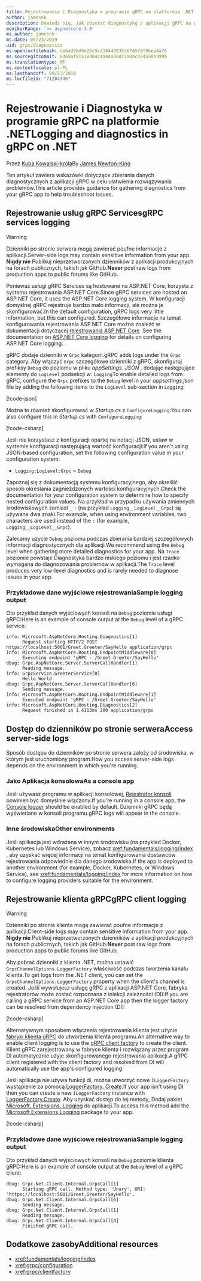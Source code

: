 ```yaml
---
title: Rejestrowanie i Diagnostyka w programie gRPC na platformie .NET
author: jamesnk
description: Dowiedz się, jak zbierać diagnostykę z aplikacji gRPC na platformie .NET.
monikerRange: '>= aspnetcore-3.0'
ms.author: jamesnk
ms.date: 09/23/2019
uid: grpc/diagnostics
ms.openlocfilehash: ce6ad96d9e26c9cd3844093536745f8f9bea4a76
ms.sourcegitcommit: 0365af91518004c4a44a30dc3a8ac324558a399b
ms.translationtype: MT
ms.contentlocale: pl-PL
ms.lasthandoff: 09/23/2019
ms.locfileid: "71204346"
---
```

# <a name="logging-and-diagnostics-in-grpc-on-net"></a><span data-ttu-id="cc3a2-103">Rejestrowanie i Diagnostyka w programie gRPC na platformie .NET</span><span class="sxs-lookup"><span data-stu-id="cc3a2-103">Logging and diagnostics in gRPC on .NET</span></span>

<span data-ttu-id="cc3a2-104">Przez [Kuba Kowalski-króla](https://twitter.com/jamesnk)</span><span class="sxs-lookup"><span data-stu-id="cc3a2-104">By [James Newton-King](https://twitter.com/jamesnk)</span></span>

<span data-ttu-id="cc3a2-105">Ten artykuł zawiera wskazówki dotyczące zbierania danych diagnostycznych z aplikacji gRPC w celu ułatwienia rozwiązywania problemów.</span><span class="sxs-lookup"><span data-stu-id="cc3a2-105">This article provides guidance for gathering diagnostics from your gRPC app to help troubleshoot issues.</span></span>

## <a name="grpc-services-logging"></a><span data-ttu-id="cc3a2-106">Rejestrowanie usług gRPC Services</span><span class="sxs-lookup"><span data-stu-id="cc3a2-106">gRPC services logging</span></span>

> [!WARNING]
> <span data-ttu-id="cc3a2-107">Dzienniki po stronie serwera mogą zawierać poufne informacje z aplikacji.</span><span class="sxs-lookup"><span data-stu-id="cc3a2-107">Server-side logs may contain sensitive information from your app.</span></span> <span data-ttu-id="cc3a2-108">**Nigdy nie** Publikuj nieprzetworzonych dzienników z aplikacji produkcyjnych na forach publicznych, takich jak GitHub.</span><span class="sxs-lookup"><span data-stu-id="cc3a2-108">**Never** post raw logs from production apps to public forums like GitHub.</span></span>

<span data-ttu-id="cc3a2-109">Ponieważ usługi gRPC Services są hostowane na ASP.NET Core, korzysta z systemu rejestrowania ASP.NET Core.</span><span class="sxs-lookup"><span data-stu-id="cc3a2-109">Since gRPC services are hosted on ASP.NET Core, it uses the ASP.NET Core logging system.</span></span> <span data-ttu-id="cc3a2-110">W konfiguracji domyślnej gRPC rejestruje bardzo mało informacji, ale można je skonfigurować.</span><span class="sxs-lookup"><span data-stu-id="cc3a2-110">In the default configuration, gRPC logs very little information, but this can configured.</span></span> <span data-ttu-id="cc3a2-111">Szczegółowe informacje na temat konfigurowania rejestrowania ASP.NET Core można znaleźć w dokumentacji dotyczącej [rejestrowania ASP.NET Core](xref:fundamentals/logging/index#configuration) .</span><span class="sxs-lookup"><span data-stu-id="cc3a2-111">See the documentation on [ASP.NET Core logging](xref:fundamentals/logging/index#configuration) for details on configuring ASP.NET Core logging.</span></span>

<span data-ttu-id="cc3a2-112">gRPC dodaje dzienniki w `Grpc` kategorii.</span><span class="sxs-lookup"><span data-stu-id="cc3a2-112">gRPC adds logs under the `Grpc` category.</span></span> <span data-ttu-id="cc3a2-113">Aby włączyć `Grpc` szczegółowe dzienniki z gRPC, skonfiguruj prefiksy `Debug` do poziomu w pliku *appSettings. JSON* , dodając następujące elementy do `LogLevel` podsekcji w: `Logging`</span><span class="sxs-lookup"><span data-stu-id="cc3a2-113">To enable detailed logs from gRPC, configure the `Grpc` prefixes to the `Debug` level in your *appsettings.json* file by adding the following items to the `LogLevel` sub-section in `Logging`:</span></span>

[!code-json[](diagnostics/logging-config.json?highlight=7)]

<span data-ttu-id="cc3a2-114">Można to również skonfigurować w *Startup.cs* z `ConfigureLogging`:</span><span class="sxs-lookup"><span data-stu-id="cc3a2-114">You can also configure this in *Startup.cs* with `ConfigureLogging`:</span></span>

[!code-csharp[](diagnostics/logging-config-code.cs?highlight=5)]

<span data-ttu-id="cc3a2-115">Jeśli nie korzystasz z konfiguracji opartej na notacji JSON, ustaw w systemie konfiguracji następującą wartość konfiguracji:</span><span class="sxs-lookup"><span data-stu-id="cc3a2-115">If you aren't using JSON-based configuration, set the following configuration value in your configuration system:</span></span>

* `Logging:LogLevel:Grpc` = `Debug`

<span data-ttu-id="cc3a2-116">Zapoznaj się z dokumentacją systemu konfiguracyjnego, aby określić sposób określania zagnieżdżonych wartości konfiguracyjnych.</span><span class="sxs-lookup"><span data-stu-id="cc3a2-116">Check the documentation for your configuration system to determine how to specify nested configuration values.</span></span> <span data-ttu-id="cc3a2-117">Na przykład w przypadku używania zmiennych środowiskowych zamiast `_` `:` (na przykład `Logging__LogLevel__Grpc`) są używane dwa znaki.</span><span class="sxs-lookup"><span data-stu-id="cc3a2-117">For example, when using environment variables, two `_` characters are used instead of the `:` (for example, `Logging__LogLevel__Grpc`).</span></span>

<span data-ttu-id="cc3a2-118">Zalecamy użycie `Debug` poziomu podczas zbierania bardziej szczegółowych informacji diagnostycznych dla aplikacji.</span><span class="sxs-lookup"><span data-stu-id="cc3a2-118">We recommend using the `Debug` level when gathering more detailed diagnostics for your app.</span></span> <span data-ttu-id="cc3a2-119">Na `Trace` poziomie powstaje Diagnostyka bardzo niskiego poziomu i jest rzadko wymagana do diagnozowania problemów w aplikacji.</span><span class="sxs-lookup"><span data-stu-id="cc3a2-119">The `Trace` level produces very low-level diagnostics and is rarely needed to diagnose issues in your app.</span></span>

### <a name="sample-logging-output"></a><span data-ttu-id="cc3a2-120">Przykładowe dane wyjściowe rejestrowania</span><span class="sxs-lookup"><span data-stu-id="cc3a2-120">Sample logging output</span></span>

<span data-ttu-id="cc3a2-121">Oto przykład danych wyjściowych konsoli na `Debug` poziomie usługi gRPC:</span><span class="sxs-lookup"><span data-stu-id="cc3a2-121">Here is an example of console output at the `Debug` level of a gRPC service:</span></span>

```
info: Microsoft.AspNetCore.Hosting.Diagnostics[1]
      Request starting HTTP/2 POST https://localhost:5001/Greet.Greeter/SayHello application/grpc
info: Microsoft.AspNetCore.Routing.EndpointMiddleware[0]
      Executing endpoint 'gRPC - /Greet.Greeter/SayHello'
dbug: Grpc.AspNetCore.Server.ServerCallHandler[1]
      Reading message.
info: GrpcService.GreeterService[0]
      Hello World
dbug: Grpc.AspNetCore.Server.ServerCallHandler[6]
      Sending message.
info: Microsoft.AspNetCore.Routing.EndpointMiddleware[1]
      Executed endpoint 'gRPC - /Greet.Greeter/SayHello'
info: Microsoft.AspNetCore.Hosting.Diagnostics[2]
      Request finished in 1.4113ms 200 application/grpc
```

## <a name="access-server-side-logs"></a><span data-ttu-id="cc3a2-122">Dostęp do dzienników po stronie serwera</span><span class="sxs-lookup"><span data-stu-id="cc3a2-122">Access server-side logs</span></span>

<span data-ttu-id="cc3a2-123">Sposób dostępu do dzienników po stronie serwera zależy od środowiska, w którym jest uruchomiony program.</span><span class="sxs-lookup"><span data-stu-id="cc3a2-123">How you access server-side logs depends on the environment in which you're running.</span></span>

### <a name="as-a-console-app"></a><span data-ttu-id="cc3a2-124">Jako Aplikacja konsolowa</span><span class="sxs-lookup"><span data-stu-id="cc3a2-124">As a console app</span></span>

<span data-ttu-id="cc3a2-125">Jeśli używasz programu w aplikacji konsolowej, [Rejestrator konsoli](xref:fundamentals/logging/index#console-provider) powinien być domyślnie włączony.</span><span class="sxs-lookup"><span data-stu-id="cc3a2-125">If you're running in a console app, the [Console logger](xref:fundamentals/logging/index#console-provider) should be enabled by default.</span></span> <span data-ttu-id="cc3a2-126">Dzienniki gRPC będą wyświetlane w konsoli programu.</span><span class="sxs-lookup"><span data-stu-id="cc3a2-126">gRPC logs will appear in the console.</span></span>

### <a name="other-environments"></a><span data-ttu-id="cc3a2-127">Inne środowiska</span><span class="sxs-lookup"><span data-stu-id="cc3a2-127">Other environments</span></span>

<span data-ttu-id="cc3a2-128">Jeśli aplikacja jest wdrażana w innym środowisku (na przykład Docker, Kubernetes lub Windows Service), zobacz <xref:fundamentals/logging/index> , aby uzyskać więcej informacji na temat konfigurowania dostawców rejestrowania odpowiednie dla danego środowiska.</span><span class="sxs-lookup"><span data-stu-id="cc3a2-128">If the app is deployed to another environment (for example, Docker, Kubernetes, or Windows Service), see <xref:fundamentals/logging/index> for more information on how to configure logging providers suitable for the environment.</span></span>

## <a name="grpc-client-logging"></a><span data-ttu-id="cc3a2-129">Rejestrowanie klienta gRPC</span><span class="sxs-lookup"><span data-stu-id="cc3a2-129">gRPC client logging</span></span>

> [!WARNING]
> <span data-ttu-id="cc3a2-130">Dzienniki po stronie klienta mogą zawierać poufne informacje z aplikacji.</span><span class="sxs-lookup"><span data-stu-id="cc3a2-130">Client-side logs may contain sensitive information from your app.</span></span> <span data-ttu-id="cc3a2-131">**Nigdy nie** Publikuj nieprzetworzonych dzienników z aplikacji produkcyjnych na forach publicznych, takich jak GitHub.</span><span class="sxs-lookup"><span data-stu-id="cc3a2-131">**Never** post raw logs from production apps to public forums like GitHub.</span></span>

<span data-ttu-id="cc3a2-132">Aby pobrać dzienniki z klienta .NET, można ustawić `GrpcChannelOptions.LoggerFactory` właściwość podczas tworzenia kanału klienta.</span><span class="sxs-lookup"><span data-stu-id="cc3a2-132">To get logs from the .NET client, you can set the `GrpcChannelOptions.LoggerFactory` property when the client's channel is created.</span></span> <span data-ttu-id="cc3a2-133">Jeśli wywołujesz usługę gRPC z aplikacji ASP.NET Core, fabryka rejestratorów może zostać rozpoznana z iniekcji zależności (DI):</span><span class="sxs-lookup"><span data-stu-id="cc3a2-133">If you are calling a gRPC service from an ASP.NET Core app then the logger factory can be resolved from dependency injection (DI):</span></span>

[!code-csharp[](diagnostics/net-client-dependency-injection.cs?highlight=7,16)]

<span data-ttu-id="cc3a2-134">Alternatywnym sposobem włączenia rejestrowania klienta jest użycie [fabryki klienta gRPC](xref:grpc/clientfactory) do utworzenia klienta programu.</span><span class="sxs-lookup"><span data-stu-id="cc3a2-134">An alternative way to enable client logging is to use the [gRPC client factory](xref:grpc/clientfactory) to create the client.</span></span> <span data-ttu-id="cc3a2-135">Klient gRPC zarejestrowany w fabryce klienta i rozwiązany przez program DI automatycznie użyje skonfigurowanego rejestrowania aplikacji.</span><span class="sxs-lookup"><span data-stu-id="cc3a2-135">A gRPC client registered with the client factory and resolved from DI will automatically use the app's configured logging.</span></span>

<span data-ttu-id="cc3a2-136">Jeśli aplikacja nie używa funkcji di, można utworzyć nowe `ILoggerFactory` wystąpienie za pomocą [LoggerFactory. Create](xref:Microsoft.Extensions.Logging.LoggerFactory.Create*).</span><span class="sxs-lookup"><span data-stu-id="cc3a2-136">If your app isn't using DI then you can create a new `ILoggerFactory` instance with [LoggerFactory.Create](xref:Microsoft.Extensions.Logging.LoggerFactory.Create*).</span></span> <span data-ttu-id="cc3a2-137">Aby uzyskać dostęp do tej metody, Dodaj pakiet [Microsoft. Extensions. Logging](https://www.nuget.org/packages/microsoft.extensions.logging/) do aplikacji.</span><span class="sxs-lookup"><span data-stu-id="cc3a2-137">To access this method add the [Microsoft.Extensions.Logging](https://www.nuget.org/packages/microsoft.extensions.logging/) package to your app.</span></span>

[!code-csharp[](diagnostics/net-client-loggerfactory-create.cs?highlight=1,8)]

### <a name="sample-logging-output"></a><span data-ttu-id="cc3a2-138">Przykładowe dane wyjściowe rejestrowania</span><span class="sxs-lookup"><span data-stu-id="cc3a2-138">Sample logging output</span></span>

<span data-ttu-id="cc3a2-139">Oto przykład danych wyjściowych konsoli na `Debug` poziomie klienta gRPC:</span><span class="sxs-lookup"><span data-stu-id="cc3a2-139">Here is an example of console output at the `Debug` level of a gRPC client:</span></span>

```
dbug: Grpc.Net.Client.Internal.GrpcCall[1]
      Starting gRPC call. Method type: 'Unary', URI: 'https://localhost:5001/Greet.Greeter/SayHello'.
dbug: Grpc.Net.Client.Internal.GrpcCall[6]
      Sending message.
dbug: Grpc.Net.Client.Internal.GrpcCall[1]
      Reading message.
dbug: Grpc.Net.Client.Internal.GrpcCall[4]
      Finished gRPC call.
```

## <a name="additional-resources"></a><span data-ttu-id="cc3a2-140">Dodatkowe zasoby</span><span class="sxs-lookup"><span data-stu-id="cc3a2-140">Additional resources</span></span>

* <xref:fundamentals/logging/index>
* <xref:grpc/configuration>
* <xref:grpc/clientfactory>
